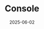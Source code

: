 ---  
layout: startup_page  
title: "Console"  
id: "console.co"  
permalink: "/consoleconsole.co06022025/"  
website: "https://www.console.co/"  
funding_round: "Seed"  
funding_amount: "$6.2M"  
investors: "Thrive Capital"  
about: "Console is an AI-powered platform designed to automate repetitive tasks for IT teams, allowing them to focus on more strategic projects. The platform integrates with Slack, enabling quick deployment and providing employees with a convenient way to resolve IT issues. Console's AI assistant can resolve over 50% of help desk tasks, streamlining workflows and improving efficiency for both IT staff and employees."  
markets: "AI, IT Automation, Enterprise Software"  
hq: "San Francisco, California, United States"  
founded_year: "2024"  
linkedin: "https://www.linkedin.com/company/console-co"  
twitter: "https://twitter.com/consoledotdev"  
instagram: ""  
facebook: ""  
crunchbase: "https://www.crunchbase.com/organization/console-6199"  
pitchbook: "https://pitchbook.com/profiles/company/681767-02"  

date_display: "02-Jun-2025"  
date: "2025-06-02"

# SEO Optimization  
meta_title: "Console - Seed Funding ($6.2M)"  
meta_description: "Console, Console is an AI-powered platform designed to automate repetitive tasks for IT teams, allowing them to focus on more strategic projects. The platform ..."  
meta_keywords: "Console, AI, IT Automation, Enterprise Software, Seed funding"  
canonical_url: "https://startup.projectstartups.com/consoleconsole.co06022025/"  
---